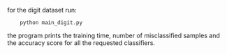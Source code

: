 for the digit dataset run:

        python main_digit.py
        
the program prints the training time, number of misclassified samples and the accuracy score for all the requested classifiers.
